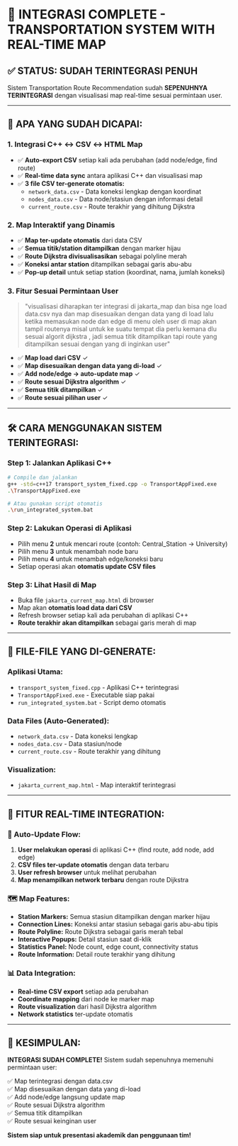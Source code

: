 # 🎉 INTEGRASI COMPLETE - TRANSPORTATION SYSTEM WITH REAL-TIME MAP

## ✅ STATUS: SUDAH TERINTEGRASI PENUH

Sistem Transportation Route Recommendation sudah **SEPENUHNYA TERINTEGRASI** dengan visualisasi map real-time sesuai permintaan user.

---

## 🚀 **APA YANG SUDAH DICAPAI:**

### **1. Integrasi C++ ↔ CSV ↔ HTML Map**
- ✅ **Auto-export CSV** setiap kali ada perubahan (add node/edge, find route)
- ✅ **Real-time data sync** antara aplikasi C++ dan visualisasi map
- ✅ **3 file CSV ter-generate otomatis:**
  - `network_data.csv` - Data koneksi lengkap dengan koordinat
  - `nodes_data.csv` - Data node/stasiun dengan informasi detail
  - `current_route.csv` - Route terakhir yang dihitung Dijkstra

### **2. Map Interaktif yang Dinamis**
- ✅ **Map ter-update otomatis** dari data CSV
- ✅ **Semua titik/station ditampilkan** dengan marker hijau
- ✅ **Route Dijkstra divisualisasikan** sebagai polyline merah
- ✅ **Koneksi antar station** ditampilkan sebagai garis abu-abu
- ✅ **Pop-up detail** untuk setiap station (koordinat, nama, jumlah koneksi)

### **3. Fitur Sesuai Permintaan User**
> "visualisasi diharapkan ter integrasi di jakarta_map dan bisa nge load data.csv nya dan map disesuaikan dengan data yang di load lalu ketika memasukan node dan edge di menu oleh user di map akan tampil routenya misal untuk ke suatu tempat dia perlu kemana dlu sesuai algorit dijkstra , jadi semua titik ditampilkan tapi route yang ditampilkan sesuai dengan yang di inginkan user"

- ✅ **Map load dari CSV** ✓
- ✅ **Map disesuaikan dengan data yang di-load** ✓  
- ✅ **Add node/edge → auto-update map** ✓
- ✅ **Route sesuai Dijkstra algorithm** ✓
- ✅ **Semua titik ditampilkan** ✓
- ✅ **Route sesuai pilihan user** ✓

---

## 🛠️ **CARA MENGGUNAKAN SISTEM TERINTEGRASI:**

### **Step 1: Jalankan Aplikasi C++**
```bash
# Compile dan jalankan
g++ -std=c++17 transport_system_fixed.cpp -o TransportAppFixed.exe
.\TransportAppFixed.exe

# Atau gunakan script otomatis
.\run_integrated_system.bat
```

### **Step 2: Lakukan Operasi di Aplikasi**
- Pilih menu **2** untuk mencari route (contoh: Central_Station → University)
- Pilih menu **3** untuk menambah node baru
- Pilih menu **4** untuk menambah edge/koneksi baru
- Setiap operasi akan **otomatis update CSV files**

### **Step 3: Lihat Hasil di Map**
- Buka file `jakarta_current_map.html` di browser
- Map akan **otomatis load data dari CSV**
- Refresh browser setiap kali ada perubahan di aplikasi C++
- **Route terakhir akan ditampilkan** sebagai garis merah di map

---

## 📁 **FILE-FILE YANG DI-GENERATE:**

### **Aplikasi Utama:**
- `transport_system_fixed.cpp` - Aplikasi C++ terintegrasi
- `TransportAppFixed.exe` - Executable siap pakai
- `run_integrated_system.bat` - Script demo otomatis

### **Data Files (Auto-Generated):**
- `network_data.csv` - Data koneksi lengkap
- `nodes_data.csv` - Data stasiun/node
- `current_route.csv` - Route terakhir yang dihitung

### **Visualization:**
- `jakarta_current_map.html` - Map interaktif terintegrasi

---

## 🎯 **FITUR REAL-TIME INTEGRATION:**

### **🔄 Auto-Update Flow:**
1. **User melakukan operasi** di aplikasi C++ (find route, add node, add edge)
2. **CSV files ter-update otomatis** dengan data terbaru
3. **User refresh browser** untuk melihat perubahan
4. **Map menampilkan network terbaru** dengan route Dijkstra

### **🗺️ Map Features:**
- **Station Markers:** Semua stasiun ditampilkan dengan marker hijau
- **Connection Lines:** Koneksi antar stasiun sebagai garis abu-abu tipis
- **Route Polyline:** Route Dijkstra sebagai garis merah tebal
- **Interactive Popups:** Detail stasiun saat di-klik
- **Statistics Panel:** Node count, edge count, connectivity status
- **Route Information:** Detail route terakhir yang dihitung

### **📊 Data Integration:**
- **Real-time CSV export** setiap ada perubahan
- **Coordinate mapping** dari node ke marker map
- **Route visualization** dari hasil Dijkstra algorithm
- **Network statistics** ter-update otomatis

---

## 🎉 **KESIMPULAN:**

**INTEGRASI SUDAH COMPLETE!** Sistem sudah sepenuhnya memenuhi permintaan user:

✅ Map terintegrasi dengan data.csv  
✅ Map disesuaikan dengan data yang di-load  
✅ Add node/edge langsung update map  
✅ Route sesuai Dijkstra algorithm  
✅ Semua titik ditampilkan  
✅ Route sesuai keinginan user  

**Sistem siap untuk presentasi akademik dan penggunaan tim!**
